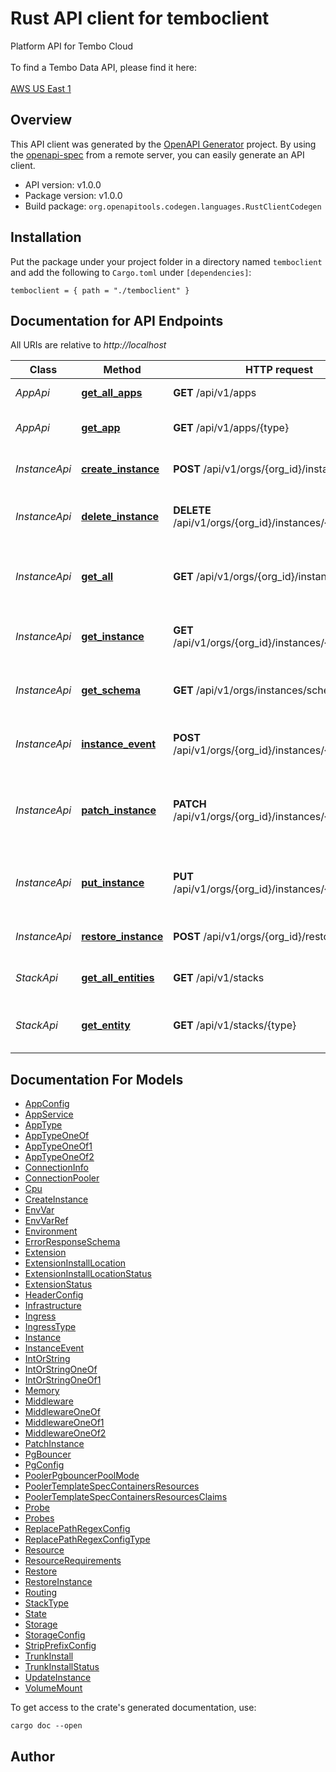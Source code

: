 # Rust API client for temboclient

Platform API for Tembo Cloud
            </br>
            </br>
            To find a Tembo Data API, please find it here:
            </br>
            </br>
            [AWS US East 1](https://api.data-1.use1.tembo.io/swagger-ui/)
            


## Overview

This API client was generated by the [OpenAPI Generator](https://openapi-generator.tech) project.  By using the [openapi-spec](https://openapis.org) from a remote server, you can easily generate an API client.

- API version: v1.0.0
- Package version: v1.0.0
- Build package: `org.openapitools.codegen.languages.RustClientCodegen`

## Installation

Put the package under your project folder in a directory named `temboclient` and add the following to `Cargo.toml` under `[dependencies]`:

```
temboclient = { path = "./temboclient" }
```

## Documentation for API Endpoints

All URIs are relative to *http://localhost*

Class | Method | HTTP request | Description
------------ | ------------- | ------------- | -------------
*AppApi* | [**get_all_apps**](docs/AppApi.md#get_all_apps) | **GET** /api/v1/apps | Attributes for all apps
*AppApi* | [**get_app**](docs/AppApi.md#get_app) | **GET** /api/v1/apps/{type} | Get the attributes of a single App
*InstanceApi* | [**create_instance**](docs/InstanceApi.md#create_instance) | **POST** /api/v1/orgs/{org_id}/instances | Create a new Tembo instance
*InstanceApi* | [**delete_instance**](docs/InstanceApi.md#delete_instance) | **DELETE** /api/v1/orgs/{org_id}/instances/{instance_id} | Delete an existing Tembo instance
*InstanceApi* | [**get_all**](docs/InstanceApi.md#get_all) | **GET** /api/v1/orgs/{org_id}/instances | Get all Tembo instances in an organization
*InstanceApi* | [**get_instance**](docs/InstanceApi.md#get_instance) | **GET** /api/v1/orgs/{org_id}/instances/{instance_id} | Get an existing Tembo instance
*InstanceApi* | [**get_schema**](docs/InstanceApi.md#get_schema) | **GET** /api/v1/orgs/instances/schema | Get the json-schema for an instance
*InstanceApi* | [**instance_event**](docs/InstanceApi.md#instance_event) | **POST** /api/v1/orgs/{org_id}/instances/{instance_id} | Lifecycle events for a Tembo instance
*InstanceApi* | [**patch_instance**](docs/InstanceApi.md#patch_instance) | **PATCH** /api/v1/orgs/{org_id}/instances/{instance_id} | Update attributes on an existing Tembo instance
*InstanceApi* | [**put_instance**](docs/InstanceApi.md#put_instance) | **PUT** /api/v1/orgs/{org_id}/instances/{instance_id} | Replace all attributes of an existing Tembo instance
*InstanceApi* | [**restore_instance**](docs/InstanceApi.md#restore_instance) | **POST** /api/v1/orgs/{org_id}/restore | Restore a Tembo instance
*StackApi* | [**get_all_entities**](docs/StackApi.md#get_all_entities) | **GET** /api/v1/stacks | Attributes for all stacks
*StackApi* | [**get_entity**](docs/StackApi.md#get_entity) | **GET** /api/v1/stacks/{type} | Get the attributes of a single stack


## Documentation For Models

 - [AppConfig](docs/AppConfig.md)
 - [AppService](docs/AppService.md)
 - [AppType](docs/AppType.md)
 - [AppTypeOneOf](docs/AppTypeOneOf.md)
 - [AppTypeOneOf1](docs/AppTypeOneOf1.md)
 - [AppTypeOneOf2](docs/AppTypeOneOf2.md)
 - [ConnectionInfo](docs/ConnectionInfo.md)
 - [ConnectionPooler](docs/ConnectionPooler.md)
 - [Cpu](docs/Cpu.md)
 - [CreateInstance](docs/CreateInstance.md)
 - [EnvVar](docs/EnvVar.md)
 - [EnvVarRef](docs/EnvVarRef.md)
 - [Environment](docs/Environment.md)
 - [ErrorResponseSchema](docs/ErrorResponseSchema.md)
 - [Extension](docs/Extension.md)
 - [ExtensionInstallLocation](docs/ExtensionInstallLocation.md)
 - [ExtensionInstallLocationStatus](docs/ExtensionInstallLocationStatus.md)
 - [ExtensionStatus](docs/ExtensionStatus.md)
 - [HeaderConfig](docs/HeaderConfig.md)
 - [Infrastructure](docs/Infrastructure.md)
 - [Ingress](docs/Ingress.md)
 - [IngressType](docs/IngressType.md)
 - [Instance](docs/Instance.md)
 - [InstanceEvent](docs/InstanceEvent.md)
 - [IntOrString](docs/IntOrString.md)
 - [IntOrStringOneOf](docs/IntOrStringOneOf.md)
 - [IntOrStringOneOf1](docs/IntOrStringOneOf1.md)
 - [Memory](docs/Memory.md)
 - [Middleware](docs/Middleware.md)
 - [MiddlewareOneOf](docs/MiddlewareOneOf.md)
 - [MiddlewareOneOf1](docs/MiddlewareOneOf1.md)
 - [MiddlewareOneOf2](docs/MiddlewareOneOf2.md)
 - [PatchInstance](docs/PatchInstance.md)
 - [PgBouncer](docs/PgBouncer.md)
 - [PgConfig](docs/PgConfig.md)
 - [PoolerPgbouncerPoolMode](docs/PoolerPgbouncerPoolMode.md)
 - [PoolerTemplateSpecContainersResources](docs/PoolerTemplateSpecContainersResources.md)
 - [PoolerTemplateSpecContainersResourcesClaims](docs/PoolerTemplateSpecContainersResourcesClaims.md)
 - [Probe](docs/Probe.md)
 - [Probes](docs/Probes.md)
 - [ReplacePathRegexConfig](docs/ReplacePathRegexConfig.md)
 - [ReplacePathRegexConfigType](docs/ReplacePathRegexConfigType.md)
 - [Resource](docs/Resource.md)
 - [ResourceRequirements](docs/ResourceRequirements.md)
 - [Restore](docs/Restore.md)
 - [RestoreInstance](docs/RestoreInstance.md)
 - [Routing](docs/Routing.md)
 - [StackType](docs/StackType.md)
 - [State](docs/State.md)
 - [Storage](docs/Storage.md)
 - [StorageConfig](docs/StorageConfig.md)
 - [StripPrefixConfig](docs/StripPrefixConfig.md)
 - [TrunkInstall](docs/TrunkInstall.md)
 - [TrunkInstallStatus](docs/TrunkInstallStatus.md)
 - [UpdateInstance](docs/UpdateInstance.md)
 - [VolumeMount](docs/VolumeMount.md)


To get access to the crate's generated documentation, use:

```
cargo doc --open
```

## Author



